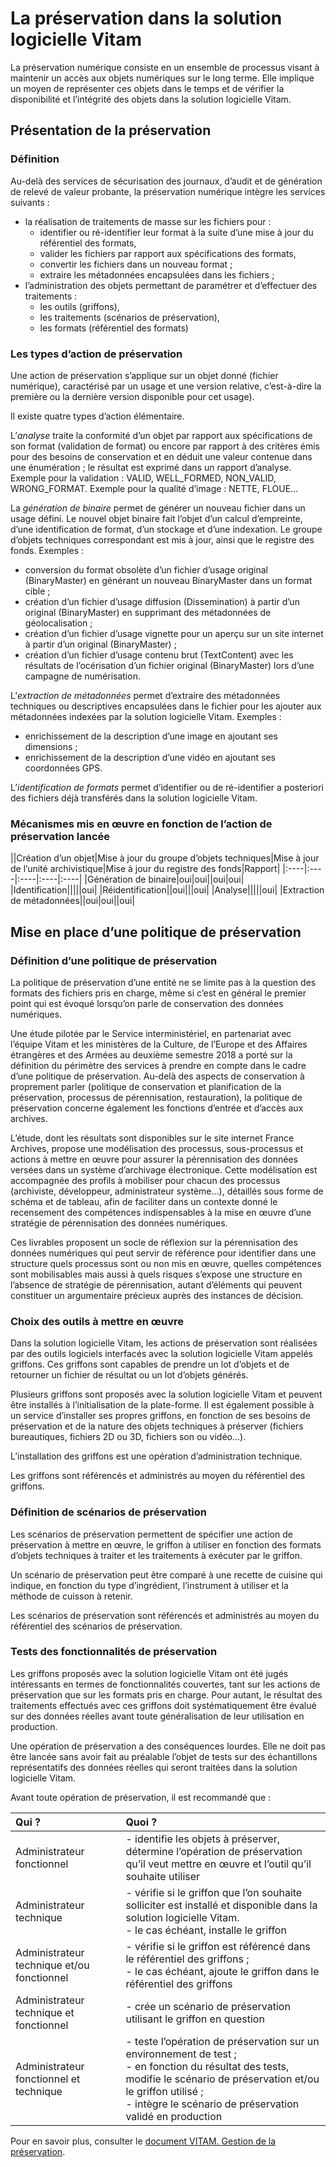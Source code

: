 La préservation dans la solution logicielle Vitam
===

La préservation numérique consiste en un ensemble de processus visant à maintenir un accès aux objets numériques sur le long terme. Elle implique un moyen de représenter ces objets dans le temps et de vérifier la disponibilité et l’intégrité des objets dans la solution logicielle Vitam.


Présentation de la préservation
---
### Définition
Au-delà des services de sécurisation des journaux, d’audit et de génération de relevé de valeur probante, la préservation numérique intègre les services suivants :
- la réalisation de traitements de masse sur les fichiers pour :
    - identifier ou ré-identifier leur format à la suite d’une mise à jour du référentiel des formats,
    - valider les fichiers par rapport aux spécifications des formats,
    - convertir les fichiers dans un nouveau format ;
    - extraire les métadonnées encapsulées dans les fichiers ;
- l’administration des objets permettant de paramétrer et d’effectuer des traitements :
    - les outils (griffons),
    - les traitements (scénarios de préservation),
    - les formats (référentiel des formats)


### Les types d’action de préservation
Une action de préservation s’applique sur un objet donné (fichier numérique), caractérisé par un usage et une version relative, c’est-à-dire la première ou la dernière version disponible pour cet usage).

Il existe quatre types d’action élémentaire.

L’*analyse* traite la conformité d’un objet par rapport aux spécifications de son format (validation de format) ou encore par rapport à des critères émis pour des besoins de conservation et en déduit une valeur  contenue dans une énumération ; le résultat est exprimé dans un rapport d’analyse.
Exemple pour la validation : VALID, WELL_FORMED, NON_VALID, WRONG_FORMAT.
Exemple pour la qualité d’image : NETTE, FLOUE…

La *génération de binaire* permet de générer un nouveau fichier dans un usage défini. Le nouvel objet binaire fait l’objet d’un calcul d’empreinte, d’une identification de format, d’un stockage et d’une indexation. Le groupe d’objets techniques correspondant est mis à jour, ainsi que le registre des fonds.
Exemples :
- conversion du format obsolète d’un fichier d’usage original (BinaryMaster) en générant un nouveau BinaryMaster dans un format cible ;
- création d’un fichier d’usage diffusion (Dissemination) à partir d’un original (BinaryMaster) en supprimant des métadonnées de géolocalisation ;
- création d’un fichier d’usage vignette pour un aperçu sur un site internet à partir d’un original (BinaryMaster) ;
- création d’un fichier d’usage contenu brut (TextContent) avec les résultats de l’océrisation d’un fichier original (BinaryMaster) lors d’une campagne de numérisation.

L’*extraction de métadonnées* permet d’extraire des métadonnées techniques ou descriptives encapsulées dans le fichier pour les ajouter aux métadonnées indexées par la solution logicielle Vitam.
Exemples :
- enrichissement de la description d’une image en ajoutant ses dimensions ;
- enrichissement de la description d’une vidéo en ajoutant ses coordonnées GPS.

L’*identification de formats* permet d’identifier ou de ré-identifier a posteriori des fichiers déjà transférés dans la solution logicielle Vitam.


### Mécanismes mis en œuvre en fonction de l’action de préservation lancée

||Création d’un objet|Mise à jour du groupe d’objets techniques|Mise à jour de l’unité archivistique|Mise à jour du registre des fonds|Rapport|
|:----|:----|:----|:----|:----|
|Génération de binaire|oui|oui||oui|oui|
|Identification|||||oui|
|Réidentification||oui|||oui|
|Analyse|||||oui|
|Extraction de métadonnées||oui|oui||oui|


Mise en place d’une politique de préservation
---
### Définition d’une politique de préservation
La politique de préservation d’une entité ne se limite pas à la question des formats des fichiers pris en charge, même si c’est en général le premier point qui est évoqué lorsqu’on parle de conservation des données numériques.

Une étude pilotée par le Service interministériel, en partenariat avec l’équipe Vitam et les ministères de la Culture, de l’Europe et des Affaires étrangères et des Armées au deuxième semestre 2018 a porté sur la définition du périmètre des services à prendre en compte dans le cadre d’une politique de préservation. Au-delà des aspects de conservation à proprement parler (politique de conservation et planification de la préservation, processus de pérennisation, restauration), la politique de préservation concerne également les fonctions d’entrée et d’accès aux archives.

L’étude, dont les résultats sont disponibles sur le site internet France Archives, propose une modélisation des processus, sous-processus et actions à mettre en œuvre pour assurer la pérennisation des données versées dans un système d’archivage électronique. Cette modélisation est accompagnée des profils à mobiliser pour chacun des processus (archiviste, développeur, administrateur système…), détaillés sous forme de schéma et de tableau, afin de faciliter dans un contexte donné le recensement des compétences indispensables à la mise en œuvre d’une stratégie de pérennisation des données numériques.

Ces livrables proposent un socle de réflexion sur la pérennisation des données numériques qui peut servir de référence pour identifier dans une structure quels processus sont ou non mis en œuvre, quelles compétences sont mobilisables mais aussi à quels risques s’expose une structure en l’absence de stratégie de pérennisation, autant d’éléments qui peuvent constituer un argumentaire précieux auprès des instances de décision.


### Choix des outils à mettre en œuvre
Dans la solution logicielle Vitam, les actions de préservation sont réalisées par des outils logiciels interfacés avec la solution logicielle Vitam appelés griffons. Ces griffons sont capables de prendre un lot d’objets et de retourner un fichier de résultat ou un lot d’objets générés.

Plusieurs griffons sont proposés avec la solution logicielle Vitam et peuvent être installés à l’initialisation de la plate-forme. Il est également possible à un service d’installer ses propres griffons, en fonction de ses besoins de préservation et de la nature des objets techniques à préserver (fichiers bureautiques, fichiers 2D ou 3D, fichiers son ou vidéo…).

L’installation des griffons est une opération d’administration technique.

Les griffons sont référencés et administrés au moyen du référentiel des griffons.


### Définition de scénarios de préservation
Les scénarios de préservation permettent de spécifier une action de préservation à mettre en œuvre, le griffon à utiliser en fonction des formats d’objets techniques à traiter et les traitements à exécuter par le griffon.

Un scénario de préservation peut être comparé à une recette de cuisine qui indique, en fonction du type d’ingrédient, l’instrument à utiliser et la méthode de cuisson à retenir.

Les scénarios de préservation sont référencés et administrés au moyen du référentiel des scénarios de préservation.


### Tests des fonctionnalités de préservation
Les griffons proposés avec la solution logicielle Vitam ont été jugés intéressants en termes de fonctionnalités couvertes, tant sur les actions de préservation que sur les formats pris en charge. Pour autant, le résultat des traitements effectués avec ces griffons doit systématiquement être évalué sur des données réelles avant toute généralisation de leur utilisation en production.

Une opération de préservation a des conséquences lourdes. Elle ne doit pas être lancée sans avoir fait au préalable l’objet de tests sur des échantillons représentatifs des données réelles qui seront traitées dans la solution logicielle Vitam.

Avant toute opération de préservation, il est recommandé que : 

|Qui ?|Quoi ?|
|:----|:----|
|Administrateur fonctionnel|- identifie les objets à préserver, détermine l’opération de préservation qu’il veut mettre en œuvre et l’outil qu’il souhaite utiliser|
|Administrateur technique|- vérifie si le griffon que l’on souhaite solliciter est installé et disponible dans la solution logicielle Vitam.<br>- le cas échéant, installe le griffon|
|Administrateur technique et/ou fonctionnel|- vérifie si le griffon est référencé dans le référentiel des griffons ;<br>- le cas échéant, ajoute le griffon dans le référentiel des griffons|
|Administrateur technique et fonctionnel|- crée un scénario de préservation utilisant le griffon en question|
|Administrateur fonctionnel et technique|- teste l’opération de préservation sur un environnement de test ;<br>- en fonction du résultat des tests, modifie le scénario de préservation et/ou le griffon utilisé ;<br>- intègre le scénario de préservation validé en production|


Pour en savoir plus, consulter le [document VITAM. Gestion de la préservation](./preservation).